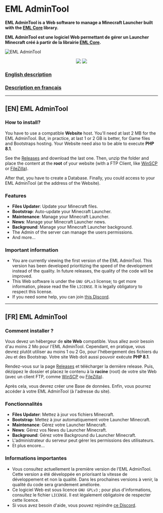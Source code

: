# EML AdminTool

**EML AdminTool is a Web software to manage a Minecraft Launcher built with the [EML Core](https://github.com/Electron-Minecraft-Launcher/EML-Core) library.**

**EML AdminTool est une logiciel Web permettant de gérer un Launcher Minecraft créé à partir de la librairie [EML Core](https://github.com/Electron-Minecraft-Launcher/EML-Core).**

![EML AdminTool](https://cdn.discordapp.com/attachments/762253192255766530/982626041333968966/unknown.png)

<center>

[<p align="center"><img src="https://img.shields.io/discord/762253189525012501?color=5561e6&label=Discord&style=for-the-badge">](https://discord.gg/FePaQ7v)
<img src="https://img.shields.io/badge/version-1.0.0--beta-orangered?style=for-the-badge&color=orangered"></p>

</center>

### [English description](#en-eml-admintool)
### [Description en français](#fr-eml-admintool)

---

## [EN] EML AdminTool

### How to install?

You have to use a compatible **Website** host.
You'll need at last 2 MB for the EML AdminTool. But, in practice, at last 1 or 2 GB is better, for Game files and Bootstraps hosting. Your Website need also to be able to execute **PHP 8.1**.

See the [Releases](https://github.com/Electron-Minecraft-Launcher/EML-AdminTool/releases) and download the last one.
Then, unzip the folder and place the content at the **root** of your website (with a FTP Client, like [WinSCP](https://winscp.net) or [FileZilla](https://filezilla-project.org)).

After that, you have to create a Database.
Finally, you could access to your EML AdminTool (at the address of the Website).

### Features

 * **Files Updater**: Update your Minecraft files.
 * **Bootstrap**: Auto-update your Minecraft Launcher.
 * **Maintenance**: Manage your Minecraft Launcher.
 * **News**: Manage your Minecraft Launcher news.
 * **Background**: Manage your Minecraft Launcher background.
 * The Admin of the server can manage the users permissions.
 * And more...

### Important information

* You are currently viewing the first version of the EML AdminTool. This version has been developed prioritizing the speed of the development instead of the quality. In future releases, the quality of the code will be improved.
* This Web software is under the `GNU GPLv3` license; to get more information, please read the file `LICENSE`. It is legally obligatory to respect this license.
* If you need some help, you can join [this Discord](https://discord.gg/FePaQ7v).

---

## [FR] EML AdminTool

### Comment installer ?

Vous devez un hébergeur de **site Web** compatible.
Vous allez avoir besoin d'au moins 2 Mo pour l'EML AdminTool. Cependant, en pratique, vous devrez plutôt utiliser au moins 1 ou 2 Go, pour l'hébergement des fichiers du Jeu et des Bootstrap. Votre site Web doit aussi pouvoir exécute **PHP 8.1**.

Rendez-vous sur la page [Releases](https://github.com/Electron-Minecraft-Launcher/EML-AdminTool/releases) et télécharger la dernière release.
Puis, dézippez le dossier et placez le contenu à la **racine** (root) de votre site Web (avec un client FTP, comme [WinSCP](https://winscp.net) ou [FileZilla](https://filezilla-project.org/)).

Après cela, vous devrez créer une Base de données.
Enfin, vous pourrez accéder à votre EML AdminTool (à l'adresse du site).

### Fonctionnalités

 * **Files Updater**: Mettez à jour vos fichiers Minecraft.
 * **Bootstrap**: Mettez à jour automatiquement votre Launcher Minecraft.
 * **Maintenance**: Gérez votre Launcher Minecraft.
 * **News**: Gérez vos News du Launcher Minecraft.
 * **Background**: Gérez votre Background du Launcher Minecraft.
 * L'administrateur du serveur peut gérer les permissions des utilisateurs.
 * Et plus encore...

### Informations importantes

* Vous consultez actuellement la première version de l'EML AdminTool. Cette version a été développée en priorisant la vitesse de développement et non la qualité. Dans les prochaines versions à venir, la qualité du code sera grandement améliorée.
* Ce logiciel Web est sous licence `GNU GPLv3` ; pour plus d'informations, consultez le fichier `LICENSE`. Il est légalement obligatoire de respecter cette licence.
* Si vous avez besoin d'aide, vous pouvez rejoindre [ce Discord](https://discord.gg/FePaQ7v).